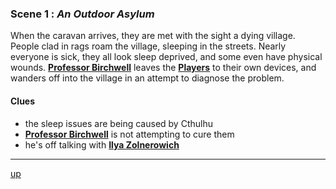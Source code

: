
### Scene 1 : *An Outdoor Asylum* ###

When the caravan arrives, they are met with the sight a dying village.
People clad in rags roam the village, sleeping in the streets.
Nearly everyone is sick, they all look sleep deprived, and some even have physical wounds.
**[Professor Birchwell][]** leaves the **[Players][]** to their own devices,
and wanders off into the village in an attempt to diagnose the problem.


#### Clues ####
- the sleep issues are being caused by Cthulhu 
- **[Professor Birchwell][]** is not attempting to cure them
- he's off talking with **[Ilya Zolnerowich][]**

---
[up][]

[up]: <https://github.com/evan-erdos/trail-of-cthulhu/blob/master/outline/act-0/seq-0/sequence.md>
[players]: <https://github.com/evan-erdos/trail-of-cthulhu/blob/master/outline/characters/players.md>
[professor birchwell]: <https://github.com/evan-erdos/trail-of-cthulhu/blob/master/outline/characters/birchwell.md>
[ilya zolnerowich]: <https://github.com/evan-erdos/trail-of-cthulhu/blob/master/outline/characters/zolnerowich.md>
